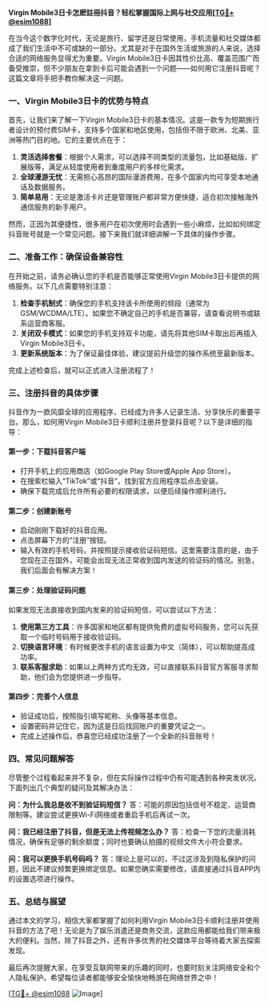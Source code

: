 **Virgin Mobile3日卡怎麽註冊抖音？轻松掌握国际上网与社交应用[[TG💪+ @esim1088](https://t.me/s/esim1088)]**

在当今这个数字化时代，无论是旅行、留学还是日常使用，手机流量和社交媒体都成了我们生活中不可或缺的一部分。尤其是对于在国外生活或旅游的人来说，选择合适的网络服务显得尤为重要。Virgin Mobile3日卡因其性价比高、覆盖范围广而备受推崇，但不少朋友在拿到卡后可能会遇到一个问题——如何用它注册抖音呢？这篇文章将手把手教你解决这一问题。

### **一、Virgin Mobile3日卡的优势与特点**

首先，让我们来了解一下Virgin Mobile3日卡的基本情况。这是一款专为短期旅行者设计的预付费SIM卡，支持多个国家和地区使用，包括但不限于欧洲、北美、亚洲等热门目的地。它的主要优点在于：

1. **灵活选择套餐**：根据个人需求，可以选择不同类型的流量包，比如基础版、扩展版等，满足从轻度使用者到重度用户的多样化需求。
2. **全球漫游无忧**：无需担心高昂的国际漫游费用，在多个国家内均可享受本地通话及数据服务。
3. **简单易用**：无论是激活卡片还是管理账户都非常方便快捷，适合初次接触海外通信服务的新手用户。

然而，正因为其便捷性，很多用户在初次使用时会遇到一些小麻烦，比如如何绑定抖音账号就是一个常见问题。接下来我们就详细讲解一下具体的操作步骤。

### **二、准备工作：确保设备兼容性**

在开始之前，请务必确认您的手机是否能够正常使用Virgin Mobile3日卡提供的网络服务。以下几点需要特别注意：

1. **检查手机制式**：确保您的手机支持该卡所使用的频段（通常为GSM/WCDMA/LTE）。如果您不确定自己的手机是否兼容，请查看说明书或联系运营商客服。
2. **关闭双卡模式**：如果您的手机支持双卡功能，请先将其他SIM卡取出后再插入Virgin Mobile3日卡。
3. **更新系统版本**：为了保证最佳体验，建议提前升级您的操作系统至最新版本。

完成上述检查后，就可以正式进入注册流程了！

### **三、注册抖音的具体步骤**

抖音作为一款风靡全球的应用程序，已经成为许多人记录生活、分享快乐的重要平台。那么，如何用Virgin Mobile3日卡顺利注册并登录抖音呢？以下是详细的指导：

#### **第一步：下载抖音客户端**
- 打开手机上的应用商店（如Google Play Store或Apple App Store）。
- 在搜索栏输入“TikTok”或“抖音”，找到官方应用程序后点击安装。
- 确保下载完成后允许所有必要的权限请求，以便后续操作顺利进行。

#### **第二步：创建新账号**
- 启动刚刚下载好的抖音应用。
- 点击屏幕下方的“注册”按钮。
- 输入有效的手机号码，并按照提示接收验证码短信。这里需要注意的是，由于您现在正在国外，可能会出现无法正常收到国内发送的验证码的情况。别急，我们后面会有解决方案！

#### **第三步：处理验证码问题**
如果发现无法直接收到国内发来的验证码短信，可以尝试以下方法：
1. **使用第三方工具**：许多国家和地区都有提供免费的虚拟号码服务，您可以先获取一个临时号码用于接收验证码。
2. **切换语言环境**：有时候更改手机的语言设置为中文（简体），可以帮助提高成功率。
3. **联系客服求助**：如果以上两种方式均无效，可以直接联系抖音官方客服寻求帮助，他们会为您提供进一步指导。

#### **第四步：完善个人信息**
- 验证成功后，按照指引填写昵称、头像等基本信息。
- 设置密码并记住它，因为这是日后找回账户的重要凭证之一。
- 完成上述操作后，恭喜您已经成功注册了一个全新的抖音账号！

### **四、常见问题解答**

尽管整个过程看起来并不复杂，但在实际操作过程中仍有可能遇到各种突发状况。下面列出几个典型的疑问及其解决办法：

**问：为什么我总是收不到验证码短信？**
答：可能的原因包括信号不稳定、运营商限制等。建议尝试更换Wi-Fi网络或者重启手机后再试一次。

**问：我已经注册了抖音，但是无法上传视频怎么办？**
答：检查一下您的流量消耗情况，确保有足够的剩余额度；同时也要确认拍摄的视频文件大小符合要求。

**问：我可以更换手机号码吗？**
答：理论上是可以的，不过这涉及到隐私保护的问题，因此不建议频繁更换绑定信息。如果您确实需要修改，请直接通过抖音APP内的设置选项进行操作。

### **五、总结与展望**

通过本文的学习，相信大家都掌握了如何利用Virgin Mobile3日卡顺利注册并使用抖音的方法了吧！无论是为了娱乐消遣还是商务交流，这款应用都能给我们带来极大的便利。当然，除了抖音之外，还有许多优秀的社交媒体平台等待着大家去探索发现。

最后再次提醒大家，在享受互联网带来的乐趣的同时，也要时刻关注网络安全和个人隐私保护。希望每位读者都能够安全愉快地畅游在网络世界之中！

[[TG💪+ @esim1088](https://t.me/s/esim1088) ![Image](https://i.postimg.cc/4NQfJmqS/Snipaste-2025-05-13-00-14-12.png)]
